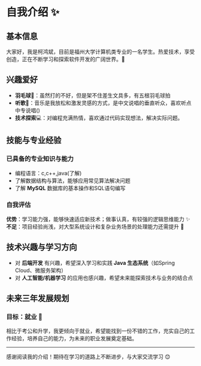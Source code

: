 # 自我介绍 ✨

## 基本信息
大家好，我是柯鸿斌，目前是福州大学计算机类专业的一名学生。热爱技术，享受创造，正在不断学习和探索软件开发的广阔世界。🚀

## 兴趣爱好
- **羽毛球**🏸：虽然打的不好，但是架不住差生文具多，有五根羽毛球拍
- **听歌**🎵：音乐是我放松和激发灵感的方式，是中文说唱的垂直听众，喜欢听点中专说唱()
- **技术探索**💻：对编程充满热情，喜欢通过代码实现想法，解决实际问题。

## 技能与专业经验

### 已具备的专业知识与能力
- 编程语言：c,c++,java(了解)
- 了解数据结构与算法，能够应用常见算法解决问题
- 了解 **MySQL** 数据库的基本操作和SQL语句编写

### 自我评估
**优势**：学习能力强，能够快速适应新技术；做事认真，有较强的逻辑思维能力 ✨  
**不足**：项目经验尚浅，对大型系统设计和复杂业务场景的处理能力还需提升 💪

## 技术兴趣与学习方向
- 对 **后端开发** 有兴趣，希望深入学习和实践 **Java 生态系统**（如Spring Cloud、微服务架构）
- 对 **人工智能/机器学习** 的应用也感兴趣，希望未来能探索技术与业务的结合点

## 未来三年发展规划

### 目标：就业 🎯
相比于考公和升学，我更倾向于就业，希望能找到一份不错的工作，充实自己的工作经验，培养自己的能力，为未来的职业发展奠定基础。

---

感谢阅读我的介绍！期待在学习的道路上不断进步，与大家交流学习 😊
